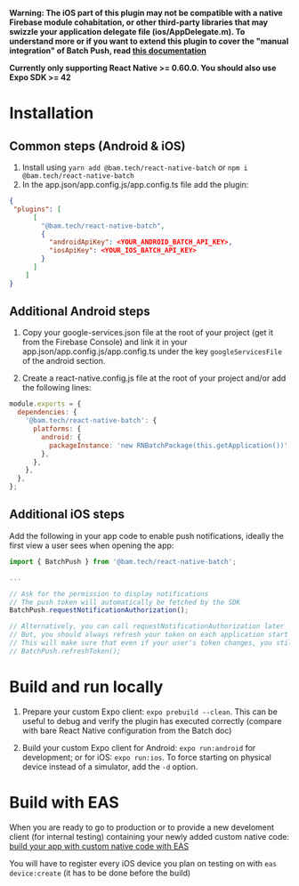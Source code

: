 **Warning: The iOS part of this plugin may not be compatible with a native Firebase module cohabitation, or other third-party libraries that may swizzle your application delegate file (ios/AppDelegate.m). To understand more or if you want to extend this plugin to cover the "manual integration" of Batch Push, read [this documentation](https://doc.batch.com/ios/advanced/manual-integration)**

**Currently only supporting React Native >= 0.60.0. You should also use Expo SDK >= 42**

# Installation

## Common steps (Android & iOS)

1. Install using `yarn add @bam.tech/react-native-batch` or `npm i @bam.tech/react-native-batch`
2. In the app.json/app.config.js/app.config.ts file add the plugin:

```json
{
 "plugins": [
      [
        "@bam.tech/react-native-batch",
        {
          "androidApiKey": <YOUR_ANDROID_BATCH_API_KEY>,
          "iosApiKey": <YOUR_IOS_BATCH_API_KEY>
        }
      ]
    ]
}
```

## Additional Android steps

1. Copy your google-services.json file at the root of your project (get it from the Firebase Console) and link it in your app.json/app.config.js/app.config.ts under the key `googleServicesFile` of the android section.

2. Create a react-native.config.js file at the root of your project and/or add the following lines:

```js
module.exports = {
  dependencies: {
    '@bam.tech/react-native-batch': {
      platforms: {
        android: {
          packageInstance: 'new RNBatchPackage(this.getApplication())',
        },
      },
    },
  },
};
```

## Additional iOS steps

Add the following in your app code to enable push notifications, ideally the first view a user sees when opening the app:

```js
import { BatchPush } from '@bam.tech/react-native-batch';

...

// Ask for the permission to display notifications
// The push token will automatically be fetched by the SDK
BatchPush.requestNotificationAuthorization();

// Alternatively, you can call requestNotificationAuthorization later
// But, you should always refresh your token on each application start
// This will make sure that even if your user's token changes, you still get notifications
// BatchPush.refreshToken();
```

# Build and run locally

1. Prepare your custom Expo client: `expo prebuild --clean`. This can be useful to debug and verify the plugin has executed correctly (compare with bare React Native configuration from the Batch doc)

2. Build your custom Expo client for Android: `expo run:android` for development; or for iOS: `expo run:ios`. To force starting on physical device instead of a simulator, add the `-d` option.

# Build with EAS

When you are ready to go to production or to provide a new develoment client (for internal testing) containing your newly added custom native code: [build your app with custom native code with EAS](https://docs.expo.dev/workflow/customizing/#releasing-apps-with-custom-native-code-to)

You will have to register every iOS device you plan on testing on with `eas device:create` (it has to be done before the build)
